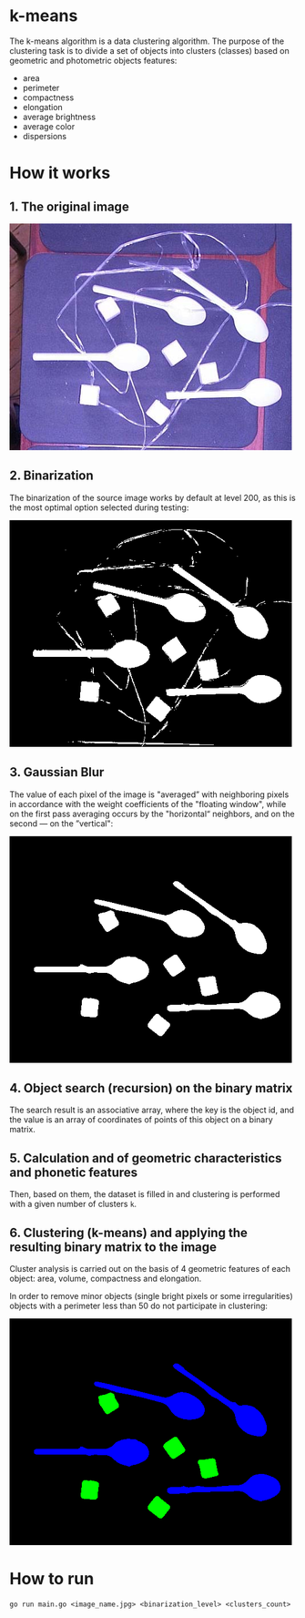 # k-means

The k-means algorithm is a data clustering algorithm. The purpose of the clustering task is to divide a set of objects into clusters (classes) based on geometric and photometric objects features: 

- area 
- perimeter
- compactness
- elongation
- average brightness
- average color 
- dispersions

# How it works

## 1. The original image

![original](https://github.com/Konstantsiy/k-means/blob/master/images/5.jpg)

## 2. Binarization

The binarization of the source image works by default
at level 200, as this is the most optimal option selected
during testing:

![binarization](https://github.com/Konstantsiy/k-means/blob/master/images/5_bin_1.png)

## 3. Gaussian Blur

The value of each pixel of the image is "averaged” with neighboring
pixels in accordance with the weight coefficients of the "floating
window", while on the first pass averaging occurs by
the "horizontal“ neighbors, and on the second — on the ”vertical":

![blur](https://github.com/Konstantsiy/k-means/blob/master/images/5_bin_2.png)

## 4. Object search (recursion) on the binary matrix

The search result is an associative array, where the key is the object id, and the value is an array of coordinates of points of this object on a binary matrix.

## 5. Calculation and of geometric characteristics and phonetic features

Then, based on them, the dataset is filled in and
clustering is performed with a given number of clusters `k`.

## 6. Clustering (k-means) and applying the resulting binary matrix to the image

Cluster analysis is carried out on the basis of 4 geometric features of each object: area, volume, compactness and elongation.

In order to remove minor objects (single
bright pixels or some irregularities)
objects with a perimeter less than 50 do not participate in clustering:

![clustering](https://github.com/Konstantsiy/k-means/blob/master/images/5_bin_3.png)

# How to run
```bigquery
go run main.go <image_name.jpg> <binarization_level> <clusters_count>
```
